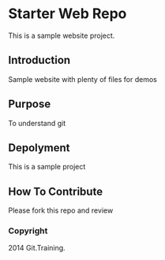 # Starter Web Repo

This is a sample website project.

## Introduction

Sample website with plenty of files for demos

## Purpose

To understand git

## Depolyment

This is a sample project

## How To Contribute

Please fork this repo and review

### Copyright

2014 Git.Training.